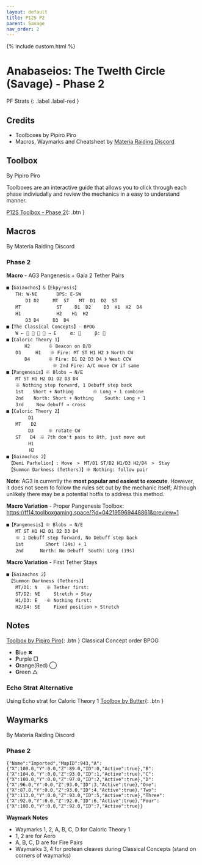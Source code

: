 ```yaml
---
layout: default
title: P12S P2
parent: Savage
nav_order: 2
---
```


{% include custom.html %}

# Anabaseios: The Twelth Circle (Savage) - Phase 2

PF Strats 
{: .label .label-red }

## Credits
- Toolboxes by Pipiro Piro
- Macros, Waymarks and Cheatsheet by [Materia Raiding Discord](https://discord.gg/EySn5dRj65)

## Toolbox
By Pipiro Piro

Toolboxes are an interactive guide that allows you to click through each phase indiviudally and review the mechanics in a easy to understand manner.

[P12S Toolbox - Phase 2](https://ff14.toolboxgaming.space/?id=810190013697861&preview=1){: .btn }

## Macros
By Materia Raiding Discord

### Phase 2
**Macro** - AG3 Pangenesis + Gaia 2 Tether Pairs
```
■【Gaiaochos】&【Ekpyrosis】
　　TH: W-NE       DPS: E-SW
　　　  D1 D2　　　MT  ST　  MT  D1  D2  ST
　　MT             ST　   D1  D2　   D3  H1  H2  D4
　　H1             H2　  H1  H2　
　　　  D3 D4　　　D3  D4　
■【The Classical Concepts】- BPOG
　　W ←     → E     α:      β: 
■【Caloric Theory 1】
　　　　H2　　　　※ Beacon on D/B
　　D3  　　H1　　※ Fire: MT ST H1 H2 》 North CW
　　　　D4　　　　※ Fire: D1 D2 D3 D4 》 West CCW
　　　　　　　　　  ※ 2nd Fire: A/C move CW if same
■【Pangenesis】※ Blobs → N/E
　　MT ST H1 H2 D1 D2 D3 D4
　　※ Nothing step forward, 1 Debuff step back
　　1st　　Short + Nothing       ※ Long + 1 combine
　　2nd　  North: Short + Nothing    South: Long + 1
　　3rd　   New debuff → cross
■【Caloric Theory 2】
　　　   D1
　　MT　  D2
　　　   D3　  　※ rotate CW
　　ST　　D4　※ 7th don't pass to 8th, just move out
　　　   H1
　　　　　H2
■【Gaiaochos 2】
　【Demi Parhelion】: Move　>　MT/D1 ST/D2 H1/D3 H2/D4　>　Stay
　【Summon Darkness (Tethers)】※ Nothing: follow pair
```

**Note**: AG3 is currently the **most popular and easiest to execute**. However, it does not seem to follow the rules set out by the mechanic itself; Although unlikely there may be a potential hotfix to address this method.

**Macro Variation** - Proper Pangenesis
Toolbox: https://ff14.toolboxgaming.space/?id=042195969448861&preview=1
```
■【Pangenesis】※ Blobs → N/E
　　MT ST H1 H2 D1 D2 D3 D4
　　※ 1 Debuff step forward, No Debuff step back
　　1st        Short (14s) + 1       
　　2nd      North: No Debuff　South: Long (19s)
```

**Macro Variation** - First Tether Stays
```
■【Gaiaochos 2】
　【Summon Darkness (Tethers)】
　　MT/D1: N　　※ Tether first: 
　　ST/D2: NE　　　Stretch > Stay
　　H1/D3: E　　※ Nothing first: 
　　H2/D4: SE　　　Fixed position > Stretch
```

## Notes
[Toolbox by Pipiro Piro](https://ff14.toolboxgaming.space/?id=810190013697861&preview=1){: .btn }
Classical Concept order BPOG
- **B**lue ✖ 
- **P**urple □
- **O**range(Red) ◯
- **G**reen △

### Echo Strat Alternative
Using Echo strat for Caloric Theory 1
[Toolbox by Butter](https://ff14.toolboxgaming.space/?id=712093599166861&preview=1){: .btn }

## Waymarks
By Materia Raiding Discord

### Phase 2
```
{"Name":"Imported","MapID":943,"A":{"X":100.0,"Y":0.0,"Z":89.0,"ID":0,"Active":true},"B":{"X":104.0,"Y":0.0,"Z":93.0,"ID":1,"Active":true},"C":{"X":100.0,"Y":0.0,"Z":97.0,"ID":2,"Active":true},"D":{"X":96.0,"Y":0.0,"Z":93.0,"ID":3,"Active":true},"One":{"X":87.0,"Y":0.0,"Z":93.0,"ID":4,"Active":true},"Two":{"X":113.0,"Y":0.0,"Z":93.0,"ID":5,"Active":true},"Three":{"X":92.0,"Y":0.0,"Z":92.0,"ID":6,"Active":true},"Four":{"X":108.0,"Y":0.0,"Z":92.0,"ID":7,"Active":true}}
```

**Waymark Notes**
- Waymarks 1, 2, A, B, C, D for Caloric Theory 1
- 1, 2 are for Aero
- A, B, C, D are for Fire Pairs
- Waymarks 3, 4 for protean cleaves during Classical Concepts (stand on corners of waymarks)
